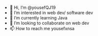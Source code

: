 - 👋 Hi, I’m @yousefQJ19
- 👀 I’m interested in web dev/ software dev
- 🌱 I’m currently learning Java
- 💞️ I’m looking to collaborate on web dev
- 📫 How to reach me  yousefxnsa

<!---
yousefQJ19/yousefQJ19 is a ✨ special ✨ repository because its `README.md` (this file) appears on your GitHub profile.
You can click the Preview link to take a look at your changes.
--->
